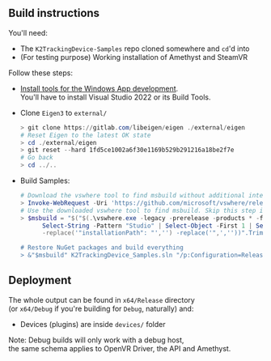 ## **Build instructions**
You'll need:
 - The `K2TrackingDevice-Samples` repo cloned somewhere and `cd`'d into
 - (For testing purpose) Working installation of Amethyst and SteamVR

Follow these steps:

- [Install tools for the Windows App development](https://docs.microsoft.com/en-us/windows/apps/windows-app-sdk/set-up-your-development-environment?tabs=vs-2022-17-1-a%2Cvs-2022-17-1-b).<br>
  You'll have to install Visual Studio 2022 or its Build Tools.

- Clone `Eigen3` to `external/`<br>
  ```powershell
  > git clone https://gitlab.com/libeigen/eigen ./external/eigen
  # Reset Eigen to the latest OK state
  > cd ./external/eigen
  > git reset --hard 1fd5ce1002a6f30e1169b529b291216a18be2f7e
  # Go back
  > cd ../..
  ```

- Build Samples:<br>
  ```powershell
  # Download the vswhere tool to find msbuild without additional interactions
  > Invoke-WebRequest -Uri 'https://github.com/microsoft/vswhere/releases/latest/download/vswhere.exe' -OutFile './vswhere.exe'
  # Use the downloaded vswhere tool to find msbuild. Skip this step if you use the Dev Powershell
  > $msbuild = "$("$(.\vswhere.exe -legacy -prerelease -products * -format json | Select-String -Pattern "2022" | `
        Select-String -Pattern "Studio" | Select-Object -First 1 | Select-String -Pattern "installationPath")" `
        -replace('"installationPath": "','') -replace('",',''))".Trim() + "\\MSBuild\\Current\\Bin\\MSBuild.exe"

  # Restore NuGet packages and build everything
  > &"$msbuild" K2TrackingDevice_Samples.sln "/p:Configuration=Release;Platform=x64"
  ```

## **Deployment**
The whole output can be found in `x64/Release` directory<br>
(or `x64/Debug` if you're building for `Debug`, naturally) and:
 - Devices (plugins) are inside `devices/` folder

Note: Debug builds will only work with a debug host,<br>
the same schema applies to OpenVR Driver, the API and Amethyst.